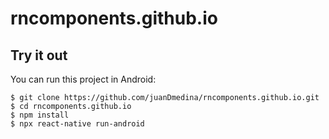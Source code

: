 # rncomponents.github.io

## Try it out

You can run this project in Android:

```
$ git clone https://github.com/juanDmedina/rncomponents.github.io.git
$ cd rncomponents.github.io
$ npm install
$ npx react-native run-android
```
